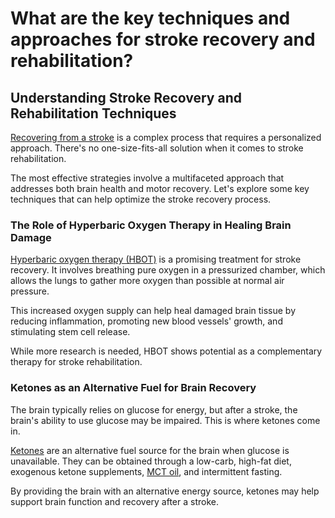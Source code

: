 # What are the key techniques and approaches for stroke recovery and rehabilitation?

## **Understanding Stroke Recovery and Rehabilitation Techniques**

[Recovering from a stroke](https://www.drberg.com/blog/what-to-do-after-a-stroke-important) is a complex process that requires a personalized approach. There's no one-size-fits-all solution when it comes to stroke rehabilitation.

The most effective strategies involve a multifaceted approach that addresses both brain health and motor recovery. Let's explore some key techniques that can help optimize the stroke recovery process.

### **The Role of Hyperbaric Oxygen Therapy in Healing Brain Damage**

[Hyperbaric oxygen therapy (HBOT)](https://www.drberg.com/blog/the-benefits-of-hyperbaric-oxygen-therapy) is a promising treatment for stroke recovery. It involves breathing pure oxygen in a pressurized chamber, which allows the lungs to gather more oxygen than possible at normal air pressure.

This increased oxygen supply can help heal damaged brain tissue by reducing inflammation, promoting new blood vessels' growth, and stimulating stem cell release.

While more research is needed, HBOT shows potential as a complementary therapy for stroke rehabilitation.

### **Ketones as an Alternative Fuel for Brain Recovery**

The brain typically relies on glucose for energy, but after a stroke, the brain's ability to use glucose may be impaired. This is where ketones come in.

[Ketones](https://www.drberg.com/blog/can-t-get-your-ketones-high-enough) are an alternative fuel source for the brain when glucose is unavailable. They can be obtained through a low-carb, high-fat diet, exogenous ketone supplements, [MCT oil](https://www.drberg.com/blog/the-15-benefits-of-mct-or-medium-chain-triglyceride-oil), and intermittent fasting.

By providing the brain with an alternative energy source, ketones may help support brain function and recovery after a stroke.